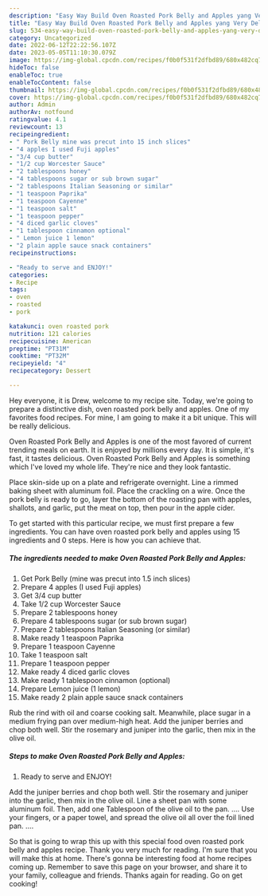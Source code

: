 ```yaml
---
description: "Easy Way Build Oven Roasted Pork Belly and Apples yang Very Delicious"
title: "Easy Way Build Oven Roasted Pork Belly and Apples yang Very Delicious"
slug: 534-easy-way-build-oven-roasted-pork-belly-and-apples-yang-very-delicious
category: Uncategorized
date: 2022-06-12T22:22:56.107Z
date: 2023-05-05T11:10:30.079Z
image: https://img-global.cpcdn.com/recipes/f0b0f531f2dfbd89/680x482cq70/oven-roasted-pork-belly-and-apples-recipe-main-photo.jpg
hideToc: false
enableToc: true
enableTocContent: false
thumbnail: https://img-global.cpcdn.com/recipes/f0b0f531f2dfbd89/680x482cq70/oven-roasted-pork-belly-and-apples-recipe-main-photo.jpg
cover: https://img-global.cpcdn.com/recipes/f0b0f531f2dfbd89/680x482cq70/oven-roasted-pork-belly-and-apples-recipe-main-photo.jpg
author: Admin
authorAv: notfound
ratingvalue: 4.1
reviewcount: 13
recipeingredient:
- " Pork Belly mine was precut into 15 inch slices"
- "4 apples I used Fuji apples"
- "3/4 cup butter"
- "1/2 cup Worcester Sauce"
- "2 tablespoons honey"
- "4 tablespoons sugar or sub brown sugar"
- "2 tablespoons Italian Seasoning or similar"
- "1 teaspoon Paprika"
- "1 teaspoon Cayenne"
- "1 teaspoon salt"
- "1 teaspoon pepper"
- "4 diced garlic cloves"
- "1 tablespoon cinnamon optional"
- " Lemon juice 1 lemon"
- "2 plain apple sauce snack containers"
recipeinstructions:

- "Ready to serve and ENJOY!"
categories:
- Recipe
tags:
- oven
- roasted
- pork

katakunci: oven roasted pork 
nutrition: 121 calories
recipecuisine: American
preptime: "PT31M"
cooktime: "PT32M"
recipeyield: "4"
recipecategory: Dessert

---
```



Hey everyone, it is Drew, welcome to my recipe site. Today, we're going to prepare a distinctive dish, oven roasted pork belly and apples. One of my favorites food recipes. For mine, I am going to make it a bit unique. This will be really delicious.

Oven Roasted Pork Belly and Apples is one of the most favored of current trending meals on earth. It is enjoyed by millions every day. It is simple, it's fast, it tastes delicious. Oven Roasted Pork Belly and Apples is something which I've loved my whole life. They're nice and they look fantastic.

Place skin-side up on a plate and refrigerate overnight. Line a rimmed baking sheet with aluminum foil. Place the crackling on a wire. Once the pork belly is ready to go, layer the bottom of the roasting pan with apples, shallots, and garlic, put the meat on top, then pour in the apple cider.


To get started with this particular recipe, we must first prepare a few ingredients. You can have oven roasted pork belly and apples using 15 ingredients and 0 steps. Here is how you can achieve that.

<!--inarticleads1-->

##### The ingredients needed to make Oven Roasted Pork Belly and Apples:

1. Get  Pork Belly (mine was precut into 1.5 inch slices)
1. Prepare 4 apples (I used Fuji apples)
1. Get 3/4 cup butter
1. Take 1/2 cup Worcester Sauce
1. Prepare 2 tablespoons honey
1. Prepare 4 tablespoons sugar (or sub brown sugar)
1. Prepare 2 tablespoons Italian Seasoning (or similar)
1. Make ready 1 teaspoon Paprika
1. Prepare 1 teaspoon Cayenne
1. Take 1 teaspoon salt
1. Prepare 1 teaspoon pepper
1. Make ready 4 diced garlic cloves
1. Make ready 1 tablespoon cinnamon (optional)
1. Prepare  Lemon juice (1 lemon)
1. Make ready 2 plain apple sauce snack containers


Rub the rind with oil and coarse cooking salt. Meanwhile, place sugar in a medium frying pan over medium-high heat. Add the juniper berries and chop both well. Stir the rosemary and juniper into the garlic, then mix in the olive oil. 

<!--inarticleads2-->

##### Steps to make Oven Roasted Pork Belly and Apples:


1. Ready to serve and ENJOY!

Add the juniper berries and chop both well. Stir the rosemary and juniper into the garlic, then mix in the olive oil. Line a sheet pan with some aluminum foil. Then, add one Tablespoon of the olive oil to the pan. …. Use your fingers, or a paper towel, and spread the olive oil all over the foil lined pan. …. 

So that is going to wrap this up with this special food oven roasted pork belly and apples recipe. Thank you very much for reading. I'm sure that you will make this at home. There's gonna be interesting food at home recipes coming up. Remember to save this page on your browser, and share it to your family, colleague and friends. Thanks again for reading. Go on get cooking!
